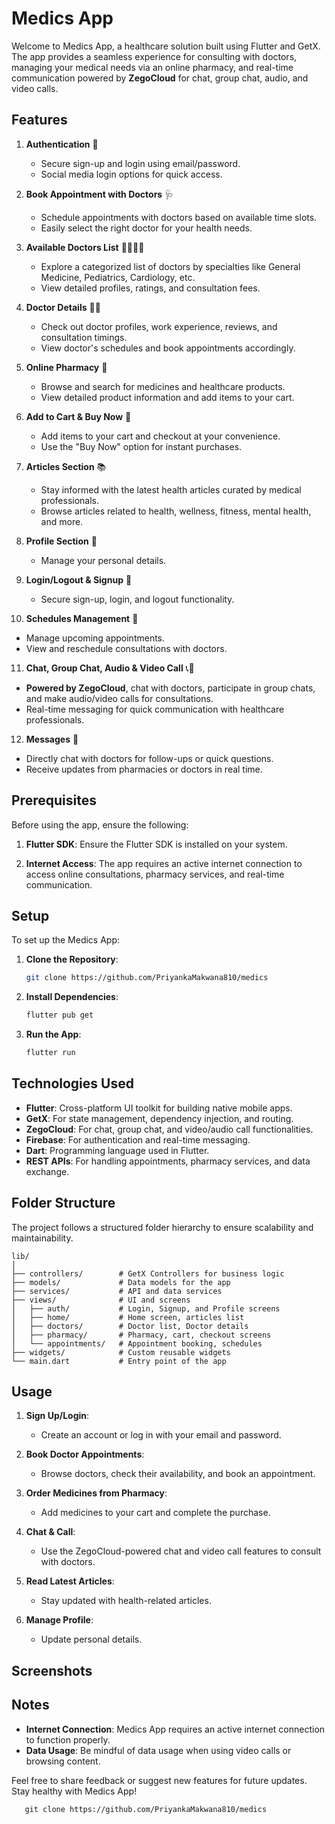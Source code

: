 # Medics App

Welcome to Medics App, a healthcare solution built using Flutter and GetX. The app provides a seamless experience for consulting with doctors, managing your medical needs via an online pharmacy, and real-time communication powered by **ZegoCloud** for chat, group chat, audio, and video calls.

## **Features**

1. **Authentication** 📝
   - Secure sign-up and login using email/password.
   - Social media login options for quick access.

2. **Book Appointment with Doctors** 🩺
   - Schedule appointments with doctors based on available time slots.
   - Easily select the right doctor for your health needs.

3. **Available Doctors List** 👨‍⚕️👩‍⚕️
   - Explore a categorized list of doctors by specialties like General Medicine, Pediatrics, Cardiology, etc.
   - View detailed profiles, ratings, and consultation fees.

4. **Doctor Details** 🧑‍⚕️
   - Check out doctor profiles, work experience, reviews, and consultation timings.
   - View doctor's schedules and book appointments accordingly.

5. **Online Pharmacy** 💊
   - Browse and search for medicines and healthcare products.
   - View detailed product information and add items to your cart.

6. **Add to Cart & Buy Now** 🛒
   - Add items to your cart and checkout at your convenience.
   - Use the "Buy Now" option for instant purchases.

7. **Articles Section** 📚
   - Stay informed with the latest health articles curated by medical professionals.
   - Browse articles related to health, wellness, fitness, mental health, and more.

8. **Profile Section** 👤
   - Manage your personal details.

9. **Login/Logout & Signup** 🔑
   - Secure sign-up, login, and logout functionality.

10. **Schedules Management** 📅
   - Manage upcoming appointments.
   - View and reschedule consultations with doctors.

11. **Chat, Group Chat, Audio & Video Call** 📞💬
   - **Powered by ZegoCloud**, chat with doctors, participate in group chats, and make audio/video calls for consultations.
   - Real-time messaging for quick communication with healthcare professionals.

12. **Messages** 💬
   - Directly chat with doctors for follow-ups or quick questions.
   - Receive updates from pharmacies or doctors in real time.

## **Prerequisites**

Before using the app, ensure the following:

1. **Flutter SDK**: Ensure the Flutter SDK is installed on your system.

2. **Internet Access**: The app requires an active internet connection to access online consultations, pharmacy services, and real-time communication.

## **Setup**

To set up the Medics App:

1. **Clone the Repository**:
   ```bash
   git clone https://github.com/PriyankaMakwana810/medics
   ```

2. **Install Dependencies**:
   ```bash
   flutter pub get
   ```

3. **Run the App**:
   ```bash
   flutter run
   ```

## **Technologies Used**

- **Flutter**: Cross-platform UI toolkit for building native mobile apps.
- **GetX**: For state management, dependency injection, and routing.
- **ZegoCloud**: For chat, group chat, and video/audio call functionalities.
- **Firebase**: For authentication and real-time messaging.
- **Dart**: Programming language used in Flutter.
- **REST APIs**: For handling appointments, pharmacy services, and data exchange.

## **Folder Structure**

The project follows a structured folder hierarchy to ensure scalability and maintainability.

```
lib/
│
├── controllers/        # GetX Controllers for business logic
├── models/             # Data models for the app
├── services/           # API and data services
├── views/              # UI and screens
│   ├── auth/           # Login, Signup, and Profile screens
│   ├── home/           # Home screen, articles list
│   ├── doctors/        # Doctor list, Doctor details
│   ├── pharmacy/       # Pharmacy, cart, checkout screens
│   └── appointments/   # Appointment booking, schedules
├── widgets/            # Custom reusable widgets
└── main.dart           # Entry point of the app
```

## **Usage**

1. **Sign Up/Login**:
   - Create an account or log in with your email and password.

2. **Book Doctor Appointments**:
   - Browse doctors, check their availability, and book an appointment.

3. **Order Medicines from Pharmacy**:
   - Add medicines to your cart and complete the purchase.

4. **Chat & Call**:
   - Use the ZegoCloud-powered chat and video call features to consult with doctors.

5. **Read Latest Articles**:
   - Stay updated with health-related articles.

6. **Manage Profile**:
   - Update personal details.


## **Screenshots**


## **Notes**

- **Internet Connection**: Medics App requires an active internet connection to function properly.
- **Data Usage**: Be mindful of data usage when using video calls or browsing content.
  
Feel free to share feedback or suggest new features for future updates. Stay healthy with Medics App!
```
   git clone https://github.com/PriyankaMakwana810/medics
